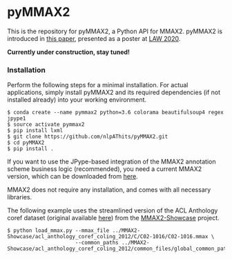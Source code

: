 # pyMMAX2

This is the repository for pyMMAX2, a Python API for MMAX2. pyMMAX2 is introduced in <a href="https://github.com/nlpAThits/pyMMAX2/raw/main/LAW20_Final.pdf">this paper</a>, presented as a poster at <a href="https://sigann.github.io/LAW-XIV-2020/">LAW 2020</a>.

**Currently under construction, stay tuned!**

### Installation
Perform the following steps for a minimal installation. For actual applications, simply install pyMMAX2 and its required dependencies (if not installed already) into your working environment.

```
$ conda create --name pymmax2 python=3.6 colorama beautifulsoup4 regex jpype1
$ source activate pymmax2
$ pip install lxml
$ git clone https://github.com/nlpAThits/pyMMAX2.git
$ cd pyMMAX2
$ pip install .
```

If you want to use the JPype-based integration of the MMAX2 annotation scheme business logic (recommended), you need a current MMAX2 version, which can be downloaded from <a href="https://github.com/nlpAThits/MMAX2">here</a>.

MMAX2 does not require any installation, and comes with all necessary libraries. 

The following example uses the streamlined version of the ACL Anthology coref dataset (original available <a href="https://www.aclweb.org/anthology/C12-2103/">here</a>) from the <a href="https://github.com/nlpAThits/MMAX2-Showcase">MMAX2-Showcase</a> project.
```
$ python load_mmax.py --mmax_file ../MMAX2-Showcase/acl_anthology_coref_coling_2012/C/C02-1016/C02-1016.mmax \
                      --common_paths ../MMAX2-Showcase/acl_anthology_coref_coling_2012/common_files/global_common_paths.xml 
```
